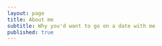 ```yaml
---
layout: page
title: About me
subtitle: Why you'd want to go on a date with me
published: true
---
```


